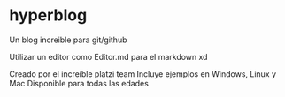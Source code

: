 # hyperblog
Un blog increible para git/github

Utilizar un editor como Editor.md para el markdown xd

Creado por el increible platzi team
Incluye ejemplos en Windows, Linux y Mac
Disponible para todas las edades